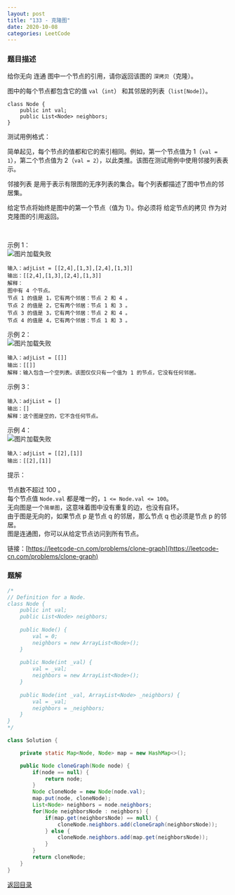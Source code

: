 ```yaml
---
layout: post
title: "133 - 克隆图"
date: 2020-10-08
categories: LeetCode
---
```


### **题目描述**
给你无向 连通 图中一个节点的引用，请你返回该图的 `深拷贝`（克隆）。

图中的每个节点都包含它的值 `val`（`int`） 和其邻居的列表（`list[Node]`）。
```
class Node {
    public int val;
    public List<Node> neighbors;
}
```

测试用例格式：

简单起见，每个节点的值都和它的索引相同。例如，第一个节点值为 1（`val = 1`），第二个节点值为 2（`val = 2`），以此类推。该图在测试用例中使用邻接列表表示。

邻接列表 是用于表示有限图的无序列表的集合。每个列表都描述了图中节点的邻居集。

给定节点将始终是图中的第一个节点（值为 1）。你必须将 给定节点的拷贝 作为对克隆图的引用返回。

 

示例 1：  
![图片加载失败](https://maxwell-blog.cn/image/clonegraph1.png)

```
输入：adjList = [[2,4],[1,3],[2,4],[1,3]]
输出：[[2,4],[1,3],[2,4],[1,3]]
解释：
图中有 4 个节点。
节点 1 的值是 1，它有两个邻居：节点 2 和 4 。
节点 2 的值是 2，它有两个邻居：节点 1 和 3 。
节点 3 的值是 3，它有两个邻居：节点 2 和 4 。
节点 4 的值是 4，它有两个邻居：节点 1 和 3 。
```
示例 2：  
![图片加载失败](https://maxwell-blog.cn/image/clonegraph2.png)
```
输入：adjList = [[]]
输出：[[]]
解释：输入包含一个空列表。该图仅仅只有一个值为 1 的节点，它没有任何邻居。
```
示例 3：  
```
输入：adjList = []
输出：[]
解释：这个图是空的，它不含任何节点。
```
示例 4：  
![图片加载失败](https://maxwell-blog.cn/image/clonegraph3.png)
```
输入：adjList = [[2],[1]]
输出：[[2],[1]]
```

提示：

节点数不超过 100 。  
每个节点值 `Node.val` 都是唯一的，`1 <= Node.val <= 100`。  
无向图是一个`简单图`，这意味着图中没有重复的边，也没有自环。  
由于图是无向的，如果节点 p 是节点 q 的邻居，那么节点 q 也必须是节点 p 的邻居。  
图是连通图，你可以从给定节点访问到所有节点。


链接：[https://leetcode-cn.com/problems/clone-graph](https://leetcode-cn.com/problems/clone-graph)



### **题解**
``` java
/*
// Definition for a Node.
class Node {
    public int val;
    public List<Node> neighbors;
    
    public Node() {
        val = 0;
        neighbors = new ArrayList<Node>();
    }
    
    public Node(int _val) {
        val = _val;
        neighbors = new ArrayList<Node>();
    }
    
    public Node(int _val, ArrayList<Node> _neighbors) {
        val = _val;
        neighbors = _neighbors;
    }
}
*/

class Solution {

    private static Map<Node, Node> map = new HashMap<>();

    public Node cloneGraph(Node node) {
        if(node == null) {
            return node;
        }
        Node cloneNode = new Node(node.val);
        map.put(node, cloneNode);
        List<Node> neighbors = node.neighbors;
        for(Node neighborsNode : neighbors) {
            if(map.get(neighborsNode) == null) {
                cloneNode.neighbors.add(cloneGraph(neighborsNode));
            } else {
                cloneNode.neighbors.add(map.get(neighborsNode));
            }    
        }
        return cloneNode;
    }
}
```

[返回目录](https://maxwell-blog.cn/leetcode/2020/10/08/leetcode.html)